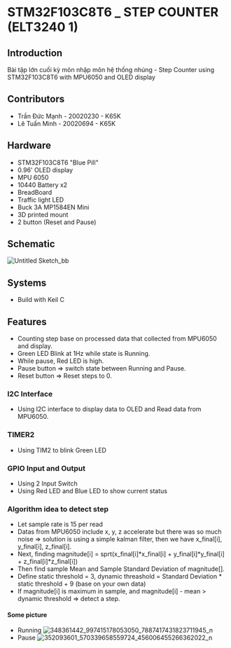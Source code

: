 # STM32F103C8T6 _ STEP COUNTER (ELT3240 1)
## Introduction
Bài tập lớn cuối kỳ môn nhập môn hệ thống nhúng - Step Counter using STM32F103C8T6 with MPU6050 and OLED display 
## Contributors
- Trần Đức Mạnh - 20020230 - K65K
- Lê Tuấn Minh  - 20020694 - K65K

## Hardware 
- STM32F103C8T6 "Blue Pill" 
- 0.96' OLED display 
- MPU 6050
- 10440 Battery x2
- BreadBoard
- Traffic light LED
- Buck 3A MP1584EN Mini
- 3D printed mount
- 2 button (Reset and Pause)
## Schematic
![Untitled Sketch_bb](https://github.com/manhkamui0502/stm32_stepcounter/assets/92159614/da4453e9-5e36-4e95-96df-5357aba3e6d9)
## Systems
- Build with Keil C

## Features
- Counting step base on processed data that collected from MPU6050 and display.
- Green LED Blink at 1Hz while state is Running.
- While pause, Red LED is high.
- Pause button => switch state between Running and Pause.
- Reset button => Reset steps to 0.

### I2C Interface
- Using I2C interface to display data to OLED and Read data from MPU6050.

### TIMER2
- Using TIM2 to blink Green LED 

### GPIO Input and Output
- Using 2 Input Switch
- Using Red LED and Blue LED to show current status

### Algorithm idea to detect step
- Let sample rate is 15 per read
- Datas from MPU6050 include x, y, z accelerate but there was so much noise 
=> solution is using a simple kalman filter, then we have x_final[i], y_final[i], z_final[i].
- Next, finding magnitude[i] = sprt(x_final[i]*x_final[i] + y_final[i]*y_final[i] + z_final[i]*z_final[i])
- Then find sample Mean and Sample Standard Deviation of magnitude[].
- Define static threshold = 3, dynamic threashold = Standard Deviation * static threshold + 9 (base on your own data)
- If magnitude[i] is maximum in sample, and magnitude[i] - mean > dynamic threshold => detect a step.

#### Some picture
- Running 
![348361442_997415178053050_7887417431823711945_n](https://github.com/manhkamui0502/stm32_stepcounter/assets/92159614/2f94f4f7-a22e-43fa-a4a7-d6d4ce855f4e)
- Pause
![352093601_570339658559724_456006455266362022_n](https://github.com/manhkamui0502/stm32_stepcounter/assets/92159614/73493aa4-2d46-4c64-8ff7-8e210a821da4)

